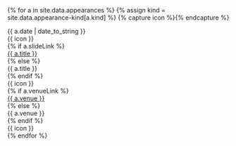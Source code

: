 {% for a in site.data.appearances %}
{% assign kind = site.data.appearance-kind[a.kind] %}
{% capture icon %}<i class="fi-{{ kind.icon }} text-muted" title="{{ kind.desc }}"></i>{% endcapture %}
<div class="row row-striped">
<div class="col-11 col-md-2">{{ a.date | date_to_string }}</div>
<div class="d-md-none col-1 text-right">{{ icon }}</div>
{% if a.slideLink %}
<div class="col-12 col-md-9 col-lg-6"><a href="{{ a.slideLink }}" rel="noopener noreferrer" target="_blank">{{ a.title }}</a></div>
{% else %}
<div class="col-12 col-md-9 col-lg-6">{{ a.title }}</div>
{% endif %}
<div class="d-none d-md-block d-lg-none col-1 text-right">{{ icon }}</div>
{% if a.venueLink %}
<div class="col-12 offset-md-2 col-md-10 offset-lg-0 col-lg-3"><a href="{{ a.venueLink }}" target="_blank">{{ a.venue }}</a></div>
{% else %}
<div class="col-12 offset-md-2 col-md-10 offset-lg-0 col-lg-3">{{ a.venue }}</div>
{% endif %}
<div class="d-none d-lg-block col-1 text-right">{{ icon }}</div>
</div>
{% endfor %}